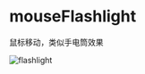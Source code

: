 # mouseFlashlight
鼠标移动，类似手电筒效果

![flashlight](https://user-images.githubusercontent.com/60655516/184166235-c419abdd-fc34-4961-b9e4-423a74098602.gif)
